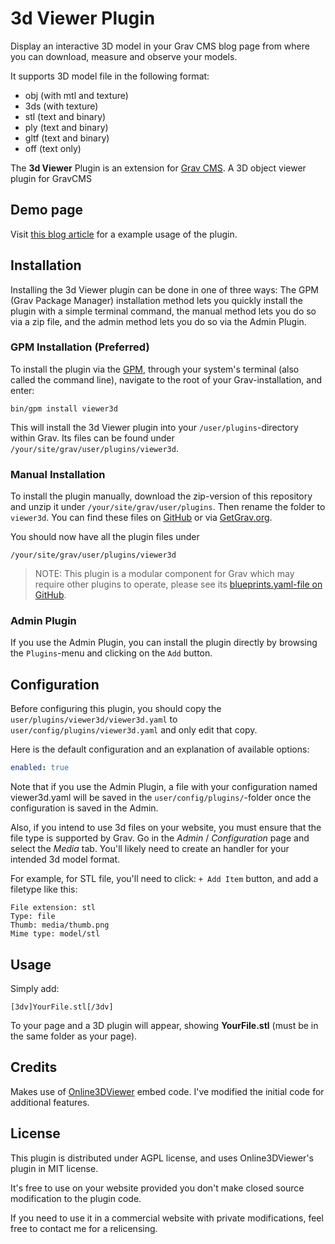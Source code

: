 # 3d Viewer Plugin

Display an interactive 3D model in your Grav CMS blog page from where you can download, measure and observe your models. 

It supports 3D model file in the following format:
- obj (with mtl and texture)
- 3ds (with texture)
- stl (text and binary)
- ply (text and binary)
- gltf (text and binary)
- off (text only)

The **3d Viewer** Plugin is an extension for [Grav CMS](http://github.com/getgrav/grav). A 3D object viewer plugin for GravCMS

## Demo page

Visit [this blog article](https://blog.cyril.by/en/documentation/3d%20models/filament-detector) for a example usage of the plugin.

## Installation

Installing the 3d Viewer plugin can be done in one of three ways: The GPM (Grav Package Manager) installation method lets you quickly install the plugin with a simple terminal command, the manual method lets you do so via a zip file, and the admin method lets you do so via the Admin Plugin.

### GPM Installation (Preferred)

To install the plugin via the [GPM](http://learn.getgrav.org/advanced/grav-gpm), through your system's terminal (also called the command line), navigate to the root of your Grav-installation, and enter:

    bin/gpm install viewer3d

This will install the 3d Viewer plugin into your `/user/plugins`-directory within Grav. Its files can be found under `/your/site/grav/user/plugins/viewer3d`.

### Manual Installation

To install the plugin manually, download the zip-version of this repository and unzip it under `/your/site/grav/user/plugins`. Then rename the folder to `viewer3d`. You can find these files on [GitHub](https://github.com/x-ryl669/grav-plugin-viewer3d) or via [GetGrav.org](http://getgrav.org/downloads/plugins#extras).

You should now have all the plugin files under

    /your/site/grav/user/plugins/viewer3d
	
> NOTE: This plugin is a modular component for Grav which may require other plugins to operate, please see its [blueprints.yaml-file on GitHub](https://github.com/x-ryl669/grav-plugin-viewer3d/blob/master/blueprints.yaml).

### Admin Plugin

If you use the Admin Plugin, you can install the plugin directly by browsing the `Plugins`-menu and clicking on the `Add` button.

## Configuration

Before configuring this plugin, you should copy the `user/plugins/viewer3d/viewer3d.yaml` to `user/config/plugins/viewer3d.yaml` and only edit that copy.

Here is the default configuration and an explanation of available options:

```yaml
enabled: true
```

Note that if you use the Admin Plugin, a file with your configuration named viewer3d.yaml will be saved in the `user/config/plugins/`-folder once the configuration is saved in the Admin.

Also, if you intend to use 3d files on your website, you must ensure that the file type is supported by Grav. Go in the *Admin* / *Configuration* page and select the *Media* tab.
You'll likely need to create an handler for your intended 3d model format.

For example, for STL file, you'll need to click: `+ Add Item` button, and add a filetype like this:
```
File extension: stl
Type: file
Thumb: media/thumb.png
Mime type: model/stl 
```



## Usage

Simply add:

````
[3dv]YourFile.stl[/3dv]
````

To your page and a 3D plugin will appear, showing **YourFile.stl** (must be in the same folder as your page).

## Credits

Makes use of [Online3DViewer](https://github.com/kovacsv/Online3DViewer) embed code. I've modified the initial code for additional features.

## License

This plugin is distributed under AGPL license, and uses Online3DViewer's plugin in MIT license. 

It's free to use on your website provided you don't make closed source modification to the plugin code. 

If you need to use it in a commercial website with private modifications, feel free to contact me for a relicensing.



